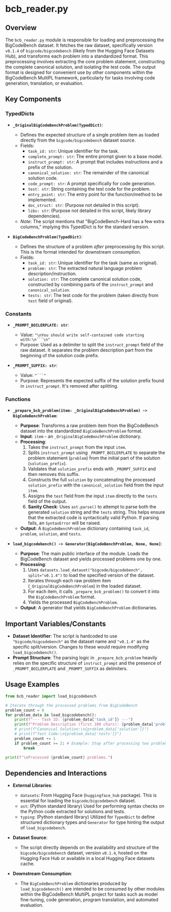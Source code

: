 # bcb_reader.py

## Overview

The `bcb_reader.py` module is responsible for loading and preprocessing the BigCodeBench dataset. It fetches the raw dataset, specifically version `v0.1.4` of `bigcode/bigcodebench` (likely from the Hugging Face Datasets Hub), and transforms each problem into a standardized format. This preprocessing involves extracting the core problem statement, constructing the complete canonical solution, and isolating the test code. The output format is designed for convenient use by other components within the BigCodeBench MultiPL framework, particularly for tasks involving code generation, translation, or evaluation.

## Key Components

### TypedDicts

- **`_OriginalBigCodeBenchProblem(TypedDict)`**:
  - Defines the expected structure of a single problem item as loaded directly from the `bigcode/bigcodebench` dataset source.
  - Fields:
    - `task_id: str`: Unique identifier for the task.
    - `complete_prompt: str`: The entire prompt given to a base model.
    - `instruct_prompt: str`: A prompt that includes instructions and a prefix of the solution.
    - `canonical_solution: str`: The remainder of the canonical solution code.
    - `code_prompt: str`: A prompt specifically for code generation.
    - `test: str`: String containing the test code for the problem.
    - `entry_point: str`: The entry point for the function/method to be implemented.
    - `doc_struct: str`: (Purpose not detailed in this script).
    - `libs: str`: (Purpose not detailed in this script, likely library dependencies).
  - *Note*: The script mentions that "BigCodeBench-Hard has a few extra columns," implying this TypedDict is for the standard version.

- **`BigCodeBenchProblem(TypedDict)`**:
  - Defines the structure of a problem *after* preprocessing by this script. This is the format intended for downstream consumption.
  - Fields:
    - `task_id: str`: Unique identifier for the task (same as original).
    - `problem: str`: The extracted natural language problem description/instruction.
    - `solution: str`: The complete canonical solution code, constructed by combining parts of the `instruct_prompt` and `canonical_solution`.
    - `tests: str`: The test code for the problem (taken directly from `test` field of original).

### Constants

- **`_PROMPT_BOILERPLATE: str`**:
  - Value: `"\nYou should write self-contained code starting with:\n```\n"`
  - Purpose: Used as a delimiter to split the `instruct_prompt` field of the raw dataset. It separates the problem description part from the beginning of the solution code prefix.

- **`_PROMPT_SUFFIX: str`**:
  - Value: `"```"`
  - Purpose: Represents the expected suffix of the solution prefix found in `instruct_prompt`. It's removed after splitting.

### Functions

- **`_prepare_bcb_problem(item: _OriginalBigCodeBenchProblem) -> BigCodeBenchProblem`**:
  - **Purpose**: Transforms a raw problem item from the BigCodeBench dataset into the standardized `BigCodeBenchProblem` format.
  - **Input**: `item` - an `_OriginalBigCodeBenchProblem` dictionary.
  - **Processing**:
    1. Takes the `instruct_prompt` from the input `item`.
    2. Splits `instruct_prompt` using `_PROMPT_BOILERPLATE` to separate the problem statement (`problem`) from the initial part of the solution (`solution_prefix`).
    3. Validates that `solution_prefix` ends with `_PROMPT_SUFFIX` and then removes this suffix.
    4. Constructs the full `solution` by concatenating the processed `solution_prefix` with the `canonical_solution` field from the input `item`.
    5. Assigns the `test` field from the input `item` directly to the `tests` field of the output.
    6. **Sanity Check**: Uses `ast.parse()` to attempt to parse both the generated `solution` string and the `tests` string. This helps ensure that the extracted code is syntactically valid Python. If parsing fails, an `SyntaxError` will be raised.
  - **Output**: A `BigCodeBenchProblem` dictionary containing `task_id`, `problem`, `solution`, and `tests`.

- **`load_bigcodebench() -> Generator[BigCodeBenchProblem, None, None]`**:
  - **Purpose**: The main public interface of the module. Loads the BigCodeBench dataset and yields processed problems one by one.
  - **Processing**:
    1. Uses `datasets.load_dataset("bigcode/bigcodebench", split="v0.1.4")` to load the specified version of the dataset.
    2. Iterates through each raw problem item (`_OriginalBigCodeBenchProblem`) in the loaded dataset.
    3. For each item, it calls `_prepare_bcb_problem()` to convert it into the `BigCodeBenchProblem` format.
    4. Yields the processed `BigCodeBenchProblem`.
  - **Output**: A generator that yields `BigCodeBenchProblem` dictionaries.

## Important Variables/Constants

- **Dataset Identifier**: The script is hardcoded to use `"bigcode/bigcodebench"` as the dataset name and `"v0.1.4"` as the specific split/version. Changes to these would require modifying `load_bigcodebench()`.
- **Prompt Structure**: The parsing logic in `_prepare_bcb_problem` heavily relies on the specific structure of `instruct_prompt` and the presence of `_PROMPT_BOILERPLATE` and `_PROMPT_SUFFIX` as delimiters.

## Usage Examples

```python
from bcb_reader import load_bigcodebench

# Iterate through the processed problems from BigCodeBench
problem_count = 0
for problem_data in load_bigcodebench():
    print(f"--- Task ID: {problem_data['task_id']} ---")
    print(f"Problem Description (first 100 chars): {problem_data['problem'][:100]}...")
    # print(f"Canonical Solution:\n{problem_data['solution']}")
    # print(f"Test Code:\n{problem_data['tests']}")
    problem_count += 1
    if problem_count >= 2: # Example: Stop after processing two problems
        break

print(f"\nProcessed {problem_count} problems.")
```

## Dependencies and Interactions

- **External Libraries**:
  - `datasets`: From Hugging Face (`huggingface_hub` package). This is essential for loading the `bigcode/bigcodebench` dataset.
  - `ast`: (Python standard library) Used for performing syntax checks on the Python code extracted for solutions and tests.
  - `typing`: (Python standard library) Utilized for `TypedDict` to define structured dictionary types and `Generator` for type hinting the output of `load_bigcodebench`.

- **Dataset Source**:
  - The script directly depends on the availability and structure of the `bigcode/bigcodebench` dataset, version `v0.1.4`, hosted on the Hugging Face Hub or available in a local Hugging Face datasets cache.

- **Downstream Consumption**:
  - The `BigCodeBenchProblem` dictionaries produced by `load_bigcodebench()` are intended to be consumed by other modules within the BigCodeBench MultiPL project for tasks such as model fine-tuning, code generation, program translation, and automated evaluation.
```
